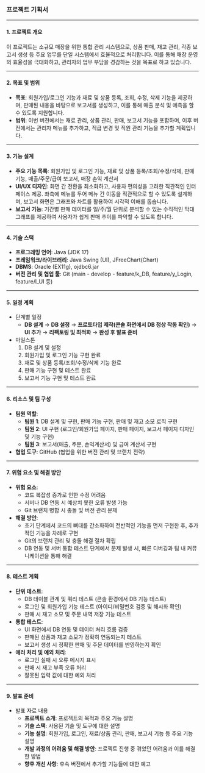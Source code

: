 ### **프로젝트 기획서**

------

#### **1. 프로젝트 개요**

이 프로젝트는 소규모 매장을 위한 통합 관리 시스템으로, 상품 판매, 재고 관리, 각종 보고서 생성 등 주요 업무를 단일 시스템에서 효율적으로 처리합니다. 이를 통해 매장 운영의 효율성을 극대화하고, 관리자의 업무 부담을 경감하는 것을 목표로 하고 있습니다.

------

#### **2. 목표 및 범위**

- **목표**: 회원가입/로그인 기능과 재료 및 상품 등록, 조회, 수정, 삭제 기능을 제공하며, 판매된 내용을 바탕으로 보고서를 생성하고, 이를 통해 매출 분석 및 예측을 할 수 있도록 지원합니다.
- **범위**: 이번 버전에서는 재료 관리, 상품 관리, 판매, 보고서 기능을 포함하며, 이후 버전에서는 관리자 메뉴를 추가하고, 직급 변경 및 직원 관리 기능을 추가할 계획입니다.

------

#### **3. 기능 설계**

- **주요 기능 목록**: 회원가입 및 로그인 기능, 재료 및 상품 등록/조회/수정/삭제, 판매 기능, 매출/주문/급여 보고서, 매장 손익 계산서
- **UI/UX 디자인**: 화면 간 전환을 최소화하고, 사용자 편의성을 고려한 직관적인 인터페이스 제공. 좌측에 메뉴를 두어 메뉴 간 이동을 직관적으로 할 수 있도록 설계하며, 보고서 화면은 그래프와 차트를 활용하여 시각적 이해를 돕습니다.
- **보고서 기능**: 기간별 판매 데이터를 일/주/월 단위로 분석할 수 있는 수직적인 막대 그래프를 제공하여 사용자가 쉽게 판매 추이를 파악할 수 있도록 합니다.

------

#### **4. 기술 스택**

- **프로그래밍 언어**: Java (JDK 17)
- **프레임워크/라이브러리**: Java Swing (UI), JFreeChart(Chart)
- **DBMS**: Oracle (EX11g), ojdbc6.jar
- **버전 관리 및 협업 툴**: Git (main - develop - feature/k_DB, feature/y_Login, feature/l_UI 등)

------

#### **5. 일정 계획**

- 단계별 일정
  - **DB 설계** → **DB 설정** → **프로토타입 제작(콘솔 화면에서 DB 정상 작동 확인)** → **UI 추가** → **리팩토링 및 최적화** → **완성 후 발표 준비**
- 마일스톤
  1. DB 설계 및 설정
  2. 회원가입 및 로그인 기능 구현 완료
  3. 재료 및 상품 등록/조회/수정/삭제 기능 완료
  4. 판매 기능 구현 및 테스트 완료
  5. 보고서 기능 구현 및 테스트 완료

------

#### **6. 리소스 및 팀 구성**

- **팀원 역할**:
  - **팀원 1**: DB 설계 및 구현, 판매 기능 구현,  판매 및 재고 소모 로직 구현
  - **팀원 2**: UI 구현 (로그인/회원가입 페이지, 판매 페이지, 보고서 페이지 디자인 및 기능 구현)
  - **팀원 3**: 보고서(매출, 주문, 손익계산서) 및 급여 계산서 구현
- **협업 도구**: GitHub (협업을 위한 버전 관리 및 브랜치 전략)

------

#### **7. 위험 요소 및 해결 방안**

- **위험 요소**:
  - 코드 복잡성 증가로 인한 수정 어려움
  - 서버나 DB 연동 시 예상치 못한 오류 발생 가능
  - Git 브랜치 병합 시 충돌 및 버전 관리 문제
- **해결 방안**:
  - 초기 단계에서 코드의 뼈대를 간소화하여 전반적인 기능을 먼저 구현한 후, 추가적인 기능을 차례로 구현
  - Git의 브랜치 관리 및 충돌 해결 절차 확립
  - DB 연동 및 서버 통합 테스트 단계에서 문제 발생 시, 빠른 디버깅과 팀 내 커뮤니케이션을 통해 해결

------

#### **8. 테스트 계획**

- **단위 테스트**:
  - DB 테이블 관계 및 쿼리 테스트 (콘솔 환경에서 DB 기능 테스트)
  - 로그인 및 회원가입 기능 테스트 (아이디/비밀번호 검증 및 해시화 확인)
  - 판매 시 재고 소모 및 주문 내역 저장 기능 테스트
- **통합 테스트**:
  - UI 화면에서 DB 연동 및 데이터 처리 흐름 검증
  - 판매된 상품과 재고 소모가 정확히 연동되는지 테스트
  - 보고서 생성 시 정확한 판매 및 주문 데이터를 반영하는지 확인
- **에러 처리 및 예외 처리**:
  - 로그인 실패 시 오류 메시지 표시
  - 판매 시 재고 부족 오류 처리
  - 잘못된 입력 값에 대한 예외 처리

------

#### **9. 발표 준비**

- 발표 자료 내용
  - **프로젝트 소개**: 프로젝트의 목적과 주요 기능 설명
  - **기술 스택**: 사용된 기술 및 도구에 대한 설명
  - **기능 설명**: 회원가입, 로그인, 재료/상품 관리, 판매, 보고서 기능 등 주요 기능 설명
  - **개발 과정의 어려움 및 해결 방안**: 프로젝트 진행 중 겪었던 어려움과 이를 해결한 방법
  - **향후 개선 사항**: 후속 버전에서 추가할 기능들에 대한 예고


